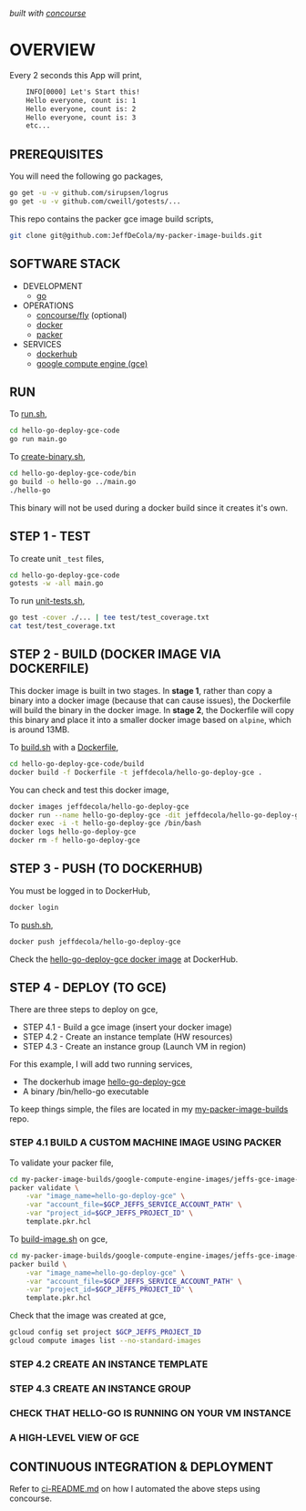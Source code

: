   _built with
  [concourse](https://github.com/JeffDeCola/hello-go-deploy-gce/blob/master/ci-README.md)_

# OVERVIEW

Every 2 seconds this App will print,

```txt
    INFO[0000] Let's Start this!
    Hello everyone, count is: 1
    Hello everyone, count is: 2
    Hello everyone, count is: 3
    etc...
```

## PREREQUISITES

You will need the following go packages,

```bash
go get -u -v github.com/sirupsen/logrus
go get -u -v github.com/cweill/gotests/...
```

This repo contains the packer gce image build scripts,

```bash
git clone git@github.com:JeffDeCola/my-packer-image-builds.git
```

## SOFTWARE STACK

* DEVELOPMENT
  * [go](https://github.com/JeffDeCola/my-cheat-sheets/tree/master/software/development/languages/go-cheat-sheet)
* OPERATIONS
  * [concourse/fly](https://github.com/JeffDeCola/my-cheat-sheets/tree/master/software/operations/continuous-integration-continuous-deployment/concourse-cheat-sheet)
    (optional)
  * [docker](https://github.com/JeffDeCola/my-cheat-sheets/tree/master/software/operations/orchestration/builds-deployment-containers/docker-cheat-sheet)
  * [packer](https://github.com/JeffDeCola/my-cheat-sheets/tree/master/software/operations/orchestration/builds-deployment-containers/packer-cheat-sheet)
* SERVICES
  * [dockerhub](https://hub.docker.com/)
  * [google compute engine (gce)](https://github.com/JeffDeCola/my-cheat-sheets/tree/master/software/service-architectures/infrastructure-as-a-service/google-compute-engine-cheat-sheet)

## RUN

To
[run.sh](https://github.com/JeffDeCola/hello-go-deploy-gce/blob/master/hello-go-deploy-gce-code/run.sh),

```bash
cd hello-go-deploy-gce-code
go run main.go
```

To
[create-binary.sh](https://github.com/JeffDeCola/hello-go-deploy-gce/blob/master/hello-go-deploy-gce-code/bin/create-binary.sh),

```bash
cd hello-go-deploy-gce-code/bin
go build -o hello-go ../main.go
./hello-go
```

This binary will not be used during a docker build
since it creates it's own.

## STEP 1 - TEST

To create unit `_test` files,

```bash
cd hello-go-deploy-gce-code
gotests -w -all main.go
```

To run
[unit-tests.sh](https://github.com/JeffDeCola/hello-go-deploy-gce/tree/master/hello-go-deploy-gce-code/test/unit-tests.sh),

```bash
go test -cover ./... | tee test/test_coverage.txt
cat test/test_coverage.txt
```

## STEP 2 - BUILD (DOCKER IMAGE VIA DOCKERFILE)

This docker image is built in two stages.
In **stage 1**, rather than copy a binary into a docker image (because
that can cause issues), the Dockerfile will build the binary in the
docker image.
In **stage 2**, the Dockerfile will copy this binary
and place it into a smaller docker image based
on `alpine`, which is around 13MB.

To
[build.sh](https://github.com/JeffDeCola/hello-go-deploy-gce/blob/master/hello-go-deploy-gce-code/build/build.sh)
with a
[Dockerfile](https://github.com/JeffDeCola/hello-go-deploy-gce/blob/master/hello-go-deploy-gce-code/build/Dockerfile),

```bash
cd hello-go-deploy-gce-code/build
docker build -f Dockerfile -t jeffdecola/hello-go-deploy-gce .
```

You can check and test this docker image,

```bash
docker images jeffdecola/hello-go-deploy-gce
docker run --name hello-go-deploy-gce -dit jeffdecola/hello-go-deploy-gce
docker exec -i -t hello-go-deploy-gce /bin/bash
docker logs hello-go-deploy-gce
docker rm -f hello-go-deploy-gce
```

## STEP 3 - PUSH (TO DOCKERHUB)

You must be logged in to DockerHub,

```bash
docker login
```

To
[push.sh](https://github.com/JeffDeCola/hello-go-deploy-gce/blob/master/hello-go-deploy-gce-code/push/push.sh),

```bash
docker push jeffdecola/hello-go-deploy-gce
```

Check the
[hello-go-deploy-gce docker image](https://hub.docker.com/r/jeffdecola/hello-go-deploy-gce)
at DockerHub.

## STEP 4 - DEPLOY (TO GCE)

There are three steps to deploy on gce,

* STEP 4.1 - Build a gce image (insert your docker image)
* STEP 4.2 - Create an instance template (HW resources)
* STEP 4.3 - Create an instance group (Launch VM in region)

For this example, I will add two running services,

* The dockerhub image
  [hello-go-deploy-gce](https://hub.docker.com/r/jeffdecola/hello-go-deploy-gce/)
* A binary /bin/hello-go executable

To keep things simple, the files are located in my
[my-packer-image-builds](https://github.com/JeffDeCola/my-packer-image-builds)
repo.

### STEP 4.1 BUILD A CUSTOM MACHINE IMAGE USING PACKER

To validate your packer file,

```bash
cd my-packer-image-builds/google-compute-engine-images/jeffs-gce-image-ubuntu-2204
packer validate \
    -var "image_name=hello-go-deploy-gce" \
    -var "account_file=$GCP_JEFFS_SERVICE_ACCOUNT_PATH" \
    -var "project_id=$GCP_JEFFS_PROJECT_ID" \
    template.pkr.hcl
```

To
[build-image.sh](https://github.com/JeffDeCola/hello-go-deploy-gce/tree/master/hello-go-deploy-gce-code/deploy/build-image.sh)
on gce,

```bash
cd my-packer-image-builds/google-compute-engine-images/jeffs-gce-image-ubuntu-2204
packer build \
    -var "image_name=hello-go-deploy-gce" \
    -var "account_file=$GCP_JEFFS_SERVICE_ACCOUNT_PATH" \
    -var "project_id=$GCP_JEFFS_PROJECT_ID" \
    template.pkr.hcl
```

Check that the image was created at gce,

```bash
gcloud config set project $GCP_JEFFS_PROJECT_ID
gcloud compute images list --no-standard-images
```

### STEP 4.2 CREATE AN INSTANCE TEMPLATE

### STEP 4.3 CREATE AN INSTANCE GROUP

### CHECK THAT HELLO-GO IS RUNNING ON YOUR VM INSTANCE

### A HIGH-LEVEL VIEW OF GCE

## CONTINUOUS INTEGRATION & DEPLOYMENT

Refer to
[ci-README.md](https://github.com/JeffDeCola/hello-go-deploy-gce/blob/master/ci-README.md)
on how I automated the above steps using concourse.

